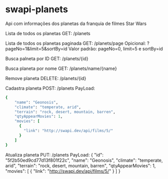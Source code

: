 # swapi-planets

Api com informações dos planetas da franquia de filmes Star Wars 

Lista de todos os planetas
GET: /planets

Lista de todos os planetas paginada
GET: /planets/page
Opicional: ?pageNo=1&limit=5&sortBy=id
Valor padrão: pageNo=0, limit=5 e sortBy=id


Busca palneta por ID
GET: /planets/{id}

Busca planeta por nome
GET: /planets/name/{name}

Remove planeta
DELETE: /planets/{id}

Cadastra planeta
POST: /planets
PayLoad:
```ruby
{
    "name": "Geonosis",
    "climate": "temperate, arid",
    "terrain": "rock, desert, mountain, barren",
    "qtyAppearMovies": 1,
    "movies": [
      {
        "link": "http://swapi.dev/api/films/5/"
      }
    ]
}
```

Atualiza planeta
PUT: /planets
PayLoad:
{
    "id": "5f2b50ed9cd77d13f801f22c",
    "name": "Geonosis",
    "climate": "temperate, arid",
    "terrain": "rock, desert, mountain, barren",
    "qtyAppearMovies": 1,
    "movies": [
      {
        "link": "http://swapi.dev/api/films/5/"
      }
    ]
}
